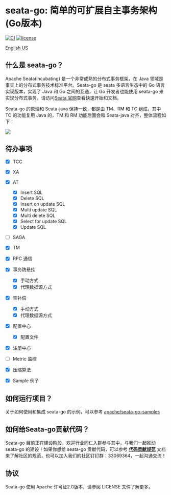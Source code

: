 <!--
    Licensed to the Apache Software Foundation (ASF) under one or more
    contributor license agreements.  See the NOTICE file distributed with
    this work for additional information regarding copyright ownership.
    The ASF licenses this file to You under the Apache License, Version 2.0
    (the "License"); you may not use this file except in compliance with
    the License.  You may obtain a copy of the License at

    http://www.apache.org/licenses/LICENSE-2.0
    
    Unless required by applicable law or agreed to in writing, software
    distributed under the License is distributed on an "AS IS" BASIS,
    WITHOUT WARRANTIES OR CONDITIONS OF ANY KIND, either express or implied.
    See the License for the specific language governing permissions and
    limitations under the License.
-->
# seata-go: 简单的可扩展自主事务架构(Go版本)

[![CI](https://github.com/apache/incubator-seata-go/actions/workflows/license.yml/badge.svg)](https://github.com/apache/incubator-seata-go/actions/workflows/license.yml)
[![license](https://img.shields.io/github/license/apache/incubator-seata-go.svg)](https://www.apache.org/licenses/LICENSE-2.0.html)

[English US](./README.md)

## 什么是 seata-go？

Apache Seata(incubating) 是一个非常成熟的分布式事务框架，在 Java 领域是事实上的分布式事务技术标准平台。Seata-go 是 seata 多语言生态中的 Go 语言实现版本，实现了 Java 和 Go 之间的互通，让 Go 开发者也能使用 seata-go 来实现分布式事务。请访问[Seata 官网](https://seata.apache.org/zh-cn/)查看快速开始和文档。

Seata-go 的原理和 Seata-java 保持一致，都是由 TM、RM 和 TC 组成，其中 TC 的功能复用 Java 的，TM 和 RM 功能后面会和 Seata-java 对齐，整体流程如下：

![](https://user-images.githubusercontent.com/68344696/145942191-7a2d469f-94c8-4cd2-8c7e-46ad75683636.png)

## 待办事项

- [x] TCC
- [x] XA
- [x] AT
  - [x] Insert SQL
  - [x] Delete SQL
  - [x] Insert on update SQL
  - [x] Multi update SQL
  - [x] Multi delete SQL
  - [x] Select for update SQL
  - [x] Update SQL
- [ ] SAGA
- [x] TM
- [x] RPC 通信
- [x] 事务防悬挂
  - [x] 手动方式
  - [x] 代理数据源方式
- [x] 空补偿
  - [x] 手动方式
  - [x] 代理数据源方式
- [x] 配置中心
  - [x] 配置文件
- [x] 注册中心
- [ ] Metric 监控
- [x] 压缩算法
- [x] Sample 例子


## 如何运行项目？

关于如何使用和集成 seata-go 的示例，可以参考 [apache/seata-go-samples](https://github.com/apache/incubator-seata-go-samples)


## 如何给Seata-go贡献代码？

Seata-go 目前正在建设阶段，欢迎行业同仁入群参与其中，与我们一起推动 seata-go 的建设！如果你想给 seata-go 贡献代码，可以参考 **[代码贡献规范](./CONTRIBUTING.md)** 文档来了解社区的规范，也可以加入我们的社区钉钉群：33069364，一起沟通交流！

## 协议

Seata-go 使用 Apache 许可证2.0版本，请参阅 LICENSE 文件了解更多。
